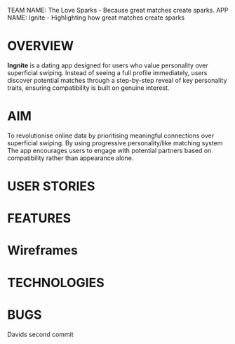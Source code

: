 TEAM NAME: The Love Sparks -  Because great matches create sparks. 
APP NAME: Ignite - Highlighting how great matches create sparks

# OVERVIEW
**Ingnite** is a dating app designed for users who value personality over superficial swiping. Instead of seeing a full profile immediately, users discover potential matches through a step-by-step reveal of key personality traits, ensuring compatibility is built on genuine interest.

# AIM
To revolutionise online data by prioritising meaningful connections over superficial swiping.
By using progressive personality/like matching system The app encourages users to engage with potential partners based on compatibility rather than appearance alone.  

# USER STORIES

# FEATURES

# Wireframes

# TECHNOLOGIES

# BUGS

Davids second commit